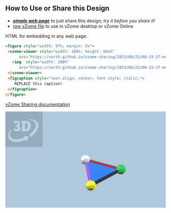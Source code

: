 
## How to Use or Share this Design

 - [***simple web page***](<https://vorth.github.io/vzome-sharing/2023/08/25/08-33-37-mesh-demo/>) to just share this design; *try it before you share it!*
 - [raw vZome file](<https://raw.githubusercontent.com/vorth/vzome-sharing/main/2023/08/25/08-33-37-mesh-demo/mesh-demo.vZome>) to use in vZome desktop or vZome Online
 
 HTML for embedding in any web page:
 ```html
<figure style="width: 87%; margin: 5%">
  <vzome-viewer style="width: 100%; height: 60vh"
       src="https://vorth.github.io/vzome-sharing/2023/08/25/08-33-37-mesh-demo/mesh-demo.vZome" >
    <img  style="width: 100%"
       src="https://vorth.github.io/vzome-sharing/2023/08/25/08-33-37-mesh-demo/mesh-demo.png" >
  </vzome-viewer>
  <figcaption style="text-align: center; font-style: italic;">
     REPLACE this caption!
  </figcaption>
</figure>
 ```

[vZome Sharing documentation](https://vzome.github.io/vzome/sharing.html#how-it-works)

![Image](<mesh-demo.png>)

